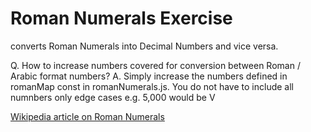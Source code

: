 # Roman Numerals Exercise

 converts Roman Numerals into Decimal Numbers and vice versa. 
 
Q. How to increase numbers covered for conversion between Roman / Arabic format numbers?
A. Simply increase the numbers defined in romanMap const in romanNumerals.js. You do not have to include all numnbers only edge cases e.g. 5,000 would be V

[Wikipedia article on Roman Numerals](https://en.wikipedia.org/wiki/Roman_numerals)
